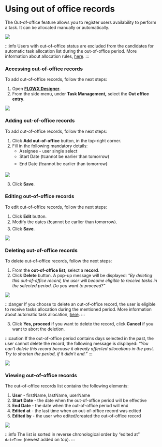 # Using out of office records

The Out-of-office feature allows you to register users availability to perform a task. It can be allocated manually or automatically.

![](https://s3.eu-west-1.amazonaws.com/docx.flowx.ai/platform-deep-dive/out_of_office_records.png)

:::info
Users with out-of-office status are excluded from the candidates for automatic task allocation list during the out-of-office period. More information about allocation rules, [here](using-allocation-rules.md).
:::

### Accessing out-of-office records

To add out-of-office records, follow the next steps:

1. Open [**FLOWX Designer**](../../../../terms/flowx-ai-designer).
2. From the side menu, under **Task Management,** select the **Out office entry**.

![](https://s3.eu-west-1.amazonaws.com/docx.flowx.ai/platform-deep-dive/access_out_of_office.png)

### Adding out-of-office records

To add out-of-office records, follow the next steps:

1. Click **Add out-of-office** button, in the top-right corner.
2. Fill in the following mandatory details:
   * Assignee - user single select
   * Start Date (:exclamation:cannot be earlier than tomorrow)
   * End Date (:exclamation:cannot be earlier than tomorrow)

![](https://s3.eu-west-1.amazonaws.com/docx.flowx.ai/platform-deep-dive/add_out_of_office.png)

3.  Click **Save**.

### Editing out-of-office records

To edit out-of-office records, follow the next steps:

1. Click **Edit** button.
2. Modify the dates (:exclamation:cannot be earlier than tomorrow).
3. Click **Save**.

![](https://s3.eu-west-1.amazonaws.com/docx.flowx.ai/platform-deep-dive/edit_out_of_office.png)

### **Deleting out-of-office records**

To delete out-of-office records, follow the next steps:

1. From the **out-of-office list**, select a **record**.
2. Click **Delete** button. A pop-up message will be displayed: _"By deleting this out-of-office record, the user will become eligible to receive tasks in the selected period. Do you want to proceed?"_

![](https://s3.eu-west-1.amazonaws.com/docx.flowx.ai/platform-deep-dive/delete_out_of_office.png)

:::danger
If you choose to delete an out-of-office record, the user is eligible to receive tasks allocation during the mentioned period. More information about automatic task allocation, [here](using-allocation-rules.md).
:::

3.  Click **Yes, proceed** if you want to delete the record, click **Cancel** if you want to abort the deletion.

:::caution
If the out-of-office period contains days selected in the past, the user cannot delete the record, the following message is displayed: _“You can’t delete this record because it already affected allocations in the past. Try to shorten the period, if it didn’t end.”_
:::

![](https://s3.eu-west-1.amazonaws.com/docx.flowx.ai/platform-deep-dive/cant_delete_ooo.png)

### Viewing out-of-office records

The out-of-office records list contains the following elements:

1. **User** - firstName, lastName, userName
2. **Start Date** - the date when the out-of-office period will be effective
3. **End Date** - the date when the out-of-office period will end
4. **Edited at** - the last time when an out-of-office record was edited
5. **Edited by** - the user who edited/created the out-of-office record

![](https://s3.eu-west-1.amazonaws.com/docx.flowx.ai/platform-deep-dive/view_ooo.png)

:::info
The list is sorted in reverse chronological order by “edited at” `dateTime` (newest added on top).
:::